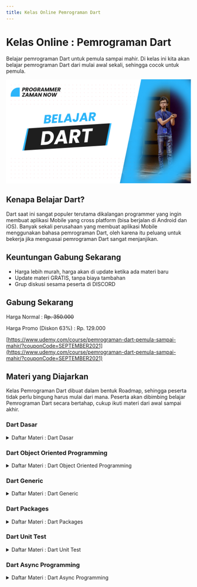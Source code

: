 ```yaml
---
title: Kelas Online Pemrograman Dart
---
```


# Kelas Online : Pemrograman Dart 

Belajar pemrograman Dart untuk pemula sampai mahir. Di kelas ini kita akan belajar pemrograman Dart 
dari mulai awal sekali, sehingga cocok untuk pemula. 

![Dart](/img/kelas-online/big/dart.jpg)

## Kenapa Belajar Dart?

Dart saat ini sangat populer terutama dikalangan programmer yang ingin membuat aplikasi Mobile yang 
cross platform (bisa berjalan di Android dan iOS). Banyak sekali perusahaan yang membuat aplikasi Mobile
menggunakan bahasa pemrograman Dart, oleh karena itu peluang untuk bekerja jika menguasai pemrograman Dart
sangat menjanjikan.

## Keuntungan Gabung Sekarang

- Harga lebih murah, harga akan di update ketika ada materi baru
- Update materi GRATIS, tanpa biaya tambahan
- Grup diskusi sesama peserta di DISCORD

## Gabung Sekarang

Harga Normal : ~~Rp. 350.000~~

Harga Promo (Diskon 63%) : Rp. 129.000

[https://www.udemy.com/course/pemrograman-dart-pemula-sampai-mahir/?couponCode=SEPTEMBER2021](https://www.udemy.com/course/pemrograman-dart-pemula-sampai-mahir/?couponCode=SEPTEMBER2021)

## Materi yang Diajarkan

Kelas Pemrograman Dart dibuat dalam bentuk Roadmap, sehingga peserta tidak perlu bingung harus mulai dari mana.
Peserta akan dibimbing belajar Pemrograman Dart secara bertahap, cukup ikuti materi dari awal sampai akhir.

### Dart Dasar

<details>
<summary>Daftar Materi : Dart Dasar</summary>

```text
00:00:00 - Pendahuluan
00:01:27 - Pengenalan Dart
00:06:22 - Dart SDK
00:12:42 - Membuat Project
00:16:30 - Program Hello World
00:23:06 - Variable
00:41:40 - Komentar
00:45:03 - Number
00:48:38 - Boolean
00:50:23 - String
01:00:23 - Dynamic
01:02:41 - Konversi Tipe Data
01:09:04 - Operator Aritmatika
01:12:13 - Operator Perbandingan
01:14:35 - Operator Penugasan
01:19:26 - Operator Logika
01:25:51 - Operator Type Test
01:30:25 - List
01:44:16 - Set
01:50:22 - Map
01:57:29 - Symbol
01:59:48 - If Else
02:06:30 - Switch Case
02:10:05 - Null
02:13:50 - Ternary Operator
02:17:03 - Null Safety
02:32:21 - For Loop
02:39:21 - While Loop
02:40:55 - Do While Loop
02:43:44 - Break dan Continue
02:48:37 - For In
02:52:14 - Function
02:55:59 - Function Parameter
02:59:48 - Optional Parameter
03:04:41 - Named Parameter
03:11:23 - Function Return Value
03:17:17 - Function Short Expression
03:20:14 - Inner Function
03:23:04 - Main Function
03:27:03 - Higher Order Function
03:34:04 - Anonymous Function
03:41:22 - Scope
03:44:45 - Closure
03:48:11 - Recursive Function
03:57:58 - Materi Selanjutnya
```

</details>

### Dart Object Oriented Programming

<details>
<summary>Daftar Materi : Dart Object Oriented Programming</summary>

```text
Segera Hadir, GRATIS untuk yang sudah gabung
```

</details>

### Dart Generic

<details>
<summary>Daftar Materi : Dart Generic</summary>

```text
Segera Hadir, GRATIS untuk yang sudah gabung
```

</details>

### Dart Packages

<details>
<summary>Daftar Materi : Dart Packages</summary>

```text
Segera Hadir, GRATIS untuk yang sudah gabung
```

</details>

### Dart Unit Test

<details>
<summary>Daftar Materi : Dart Unit Test</summary>

```text
Segera Hadir, GRATIS untuk yang sudah gabung
```

</details>

### Dart Async Programming

<details>
<summary>Daftar Materi : Dart Async Programming</summary>

```text
Segera Hadir, GRATIS untuk yang sudah gabung
```

</details>
